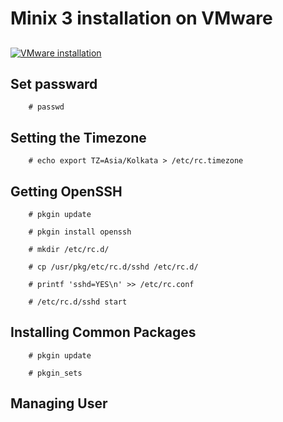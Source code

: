 # Minix 3 installation on VMware


## 

[![VMware installation](https://img.youtube.com/vi/pxEM2s0NBHQ/0.jpg)](https://www.youtube.com/watch?v=pxEM2s0NBHQ)

## Set passward

```
    # passwd
```

## Setting the Timezone
```
    # echo export TZ=Asia/Kolkata > /etc/rc.timezone
```

## Getting OpenSSH
```
    # pkgin update

    # pkgin install openssh

    # mkdir /etc/rc.d/

    # cp /usr/pkg/etc/rc.d/sshd /etc/rc.d/

    # printf 'sshd=YES\n' >> /etc/rc.conf

    # /etc/rc.d/sshd start
```

## Installing Common Packages
```
    # pkgin update

    # pkgin_sets
```

## Managing User 

```

```
